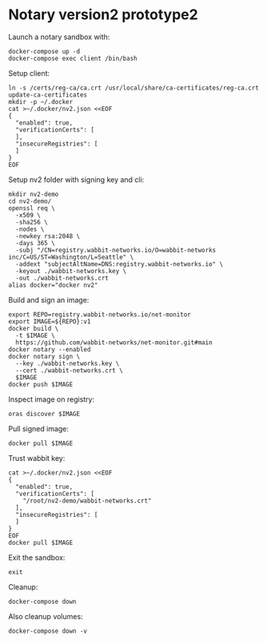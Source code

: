 # Notary version2 prototype2

Launch a notary sandbox with:

```shell
docker-compose up -d
docker-compose exec client /bin/bash
```

Setup client:

```shell
ln -s /certs/reg-ca/ca.crt /usr/local/share/ca-certificates/reg-ca.crt
update-ca-certificates
mkdir -p ~/.docker
cat >~/.docker/nv2.json <<EOF
{
  "enabled": true,
  "verificationCerts": [
  ],
  "insecureRegistries": [
  ]
}
EOF
```

Setup nv2 folder with signing key and cli:

```shell
mkdir nv2-demo
cd nv2-demo/
openssl req \
  -x509 \
  -sha256 \
  -nodes \
  -newkey rsa:2048 \
  -days 365 \
  -subj "/CN=registry.wabbit-networks.io/O=wabbit-networks inc/C=US/ST=Washington/L=Seattle" \
  -addext "subjectAltName=DNS:registry.wabbit-networks.io" \
  -keyout ./wabbit-networks.key \
  -out ./wabbit-networks.crt
alias docker="docker nv2"
```

Build and sign an image:

```shell
export REPO=registry.wabbit-networks.io/net-monitor
export IMAGE=${REPO}:v1
docker build \
  -t $IMAGE \
  https://github.com/wabbit-networks/net-monitor.git#main
docker notary --enabled
docker notary sign \
  --key ./wabbit-networks.key \
  --cert ./wabbit-networks.crt \
  $IMAGE
docker push $IMAGE
```

Inspect image on registry:

```shell
oras discover $IMAGE
```

Pull signed image:

```shell
docker pull $IMAGE
```

Trust wabbit key:

```shell
cat >~/.docker/nv2.json <<EOF
{
  "enabled": true,
  "verificationCerts": [
    "/root/nv2-demo/wabbit-networks.crt"
  ],
  "insecureRegistries": [
  ]
}
EOF
docker pull $IMAGE
```

Exit the sandbox:

```shell
exit
```

Cleanup:

```shell
docker-compose down
```

Also cleanup volumes:

```shell
docker-compose down -v
```
